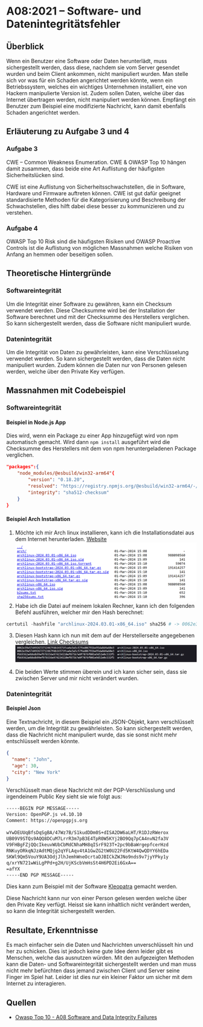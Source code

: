 # A08:2021 – Software- und Datenintegritätsfehler

## Überblick

Wenn ein Benutzer eine Software oder Daten herunterlädt, muss sichergestellt werden, dass diese, nachdem sie vom Server gesendet wurden und beim Client ankommen, nicht manipuliert wurden. Man stelle sich vor was für ein Schaden angerichtet werden könnte, wenn ein Betriebssystem, welches ein wichtiges Unternehmen installiert, eine von Hackern manipulierte Version ist. Zudem sollen Daten, welche über das Internet übertragen werden, nicht manipuliert werden können. Empfängt ein Benutzer zum Beispiel eine modifizierte Nachricht, kann damit ebenfalls Schaden angerichtet werden.

## Erläuterung zu Aufgabe 3 und 4

### Aufgabe 3

CWE – Common Weakness Enumeration. CWE & OWASP Top 10 hängen damit zusammen, dass beide eine Art Auflistung der häufigsten Sicherheitslücken sind.

CWE ist eine Auflistung von Sicherheitsschwachstellen, die in Software, Hardware und Firmware auftreten können. CWE ist gut dafür geeignet standardisierte Methoden für die Kategorisierung und Beschreibung der Schwachstellen, dies hilft dabei diese besser zu kommunizieren und zu verstehen.

### Aufgabe 4

OWASP Top 10 Risk sind die häufigsten Risiken und OWASP Proactive Controls ist die Auflistung von möglichen Massnahmen welche Risiken von Anfang an hemmen oder beseitigen sollen.

## Theoretische Hintergründe

### Softwareintegrität

Um die Integrität einer Software zu gewähren, kann ein Checksum verwendet werden. Diese Checksumme wird bei der Installation der Software berechnet und mit der Checksumme des Herstellers verglichen. So kann sichergestellt werden, dass die Software nicht manipuliert wurde.

### Datenintegrität

Um die Integrität von Daten zu gewährleisten, kann eine Verschlüsselung verwendet werden. So kann sichergestellt werden, dass die Daten nicht manipuliert wurden. Zudem können die Daten nur von Personen gelesen werden, welche über den Private Key verfügen.

## Massnahmen mit Codebeispiel

### Softwareintegrität

#### Beispiel in Node.js App

Dies wird, wenn ein Package zu einer App hinzugefügt wird von npm automatisch gemacht. Wird dann `npm install` ausgeführt wird die Checksumme des Herstellers mit dem von npm heruntergeladenen Package verglichen.

```json
"packages":{
    "node_modules/@esbuild/win32-arm64"{
        "version": "0.18.20",
        "resolved": "https://registry.npmjs.org/@esbuild/win32-arm64/-/win32-arm64-0.18.20.tgz",
        "integrity": "sha512-checksum"
    }
}
```

#### Beispiel Arch Installation

1. Möchte ich mir Arch linux installieren, kann ich die Installationsdatei aus dem Internet herunterladen. [Website](https://mirror.metanet.ch/archlinux/iso/2024.03.01/)![Arch downloads](src/arch-files.png)
2. Habe ich die Datei auf meinem lokalen Rechner, kann ich den folgenden Befehl ausführen, welcher mir den Hash berechnet:

```powershell
certutil -hashfile "archlinux-2024.03.01-x86_64.iso" sha256 # -> 0062e39e57d492672712467fdb14371fca4e3a5c57fed06791be95da8d4a60e3
```

3. Diesen Hash kann ich nun mit dem auf der Herstellerseite angegebenen vergleichen. [Link Checksums](https://mirror.metanet.ch/archlinux/iso/2024.03.01/sha256sums.txt)![Arch checksum](src/arch-checksum.png)

4. Die beiden Werte stimmen überein und ich kann sicher sein, dass sie zwischen Server und mir nicht verändert wurden.

### Datenintegrität

#### Beispiel Json

Eine Textnachricht, in diesem Beispiel ein JSON-Objekt, kann verschlüsselt werden, um die Integrität zu gewährleisten. So kann sichergestellt werden, dass die Nachricht nicht manipuliert wurde, das sie sonst nicht mehr entschlüsselt werden könnte.

```json
{
  "name": "John",
  "age": 30,
  "city": "New York"
}
```

Verschlüsselt man diese Nachricht mit der PGP-Verschlüsslung und irgendeinem Public Key sieht sie wie folgt aus:

```
-----BEGIN PGP MESSAGE-----
Version: OpenPGP.js v4.10.10
Comment: https://openpgpjs.org

wYwDEUUqBfsDqSgBA/47Wz7B/S1kudDDm0S+dISA2DW6aLHT/R1DJzRWerox
UB09V9STQs9AQQ8DCuM7LrrR3m7pB3E4TpR0W5KYj2BO9Qq7pCA4nvN2fa3V
V9FHBgFZjQQcIkeuvWUbCbMdCNhaMH8qISrF923T+2pc9bBaWrgepfcerHzd
RNKuyORkqNJzAdtMQjg2qYFLAqv4tA1GwZG2tW0U22Fd5KtW4QwQDYY6hEDa
SKWl9Qm5VouY9UA3OdjJlhJemhWneOcrtaDJBICkZWJNo9nds9v7jyYPky1y
q/xrYN721wWiLgPPd+g2H/UjKScbVmHsSt4H6PD2Ei6GxA==
=afYX
-----END PGP MESSAGE-----
```

Dies kann zum Beispiel mit der Software [Kleopatra](https://www.openpgp.org/software/kleopatra/) gemacht werden.

Diese Nachricht kann nur von einer Person gelesen werden welche über den Private Key verfügt. Heisst sie kann inhaltlich nicht verändert werden, so kann die Integrität sichergestellt werden.

## Resultate, Erkenntnisse

Es mach einfacher sein die Daten und Nachrichten unverschlüsselt hin und her zu schicken. Dies ist jedoch keine gute Idee denn leider gibt es Menschen, welche das ausnutzen würden. Mit den aufgezeigten Methoden kann die Daten- und Softwareintegrität sichergestellt werden und man muss nicht mehr befürchten dass jemand zwischen Client und Server seine Finger im Spiel hat. Leider ist dies nur ein kleiner Faktor um sicher mit dem Internet zu interagieren.

## Quellen

- [Owasp Top 10 - A08 Software and Data Integrity Failures](https://owasp.org/Top10/A08_2021-Software_and_Data_Integrity_Failures/)
